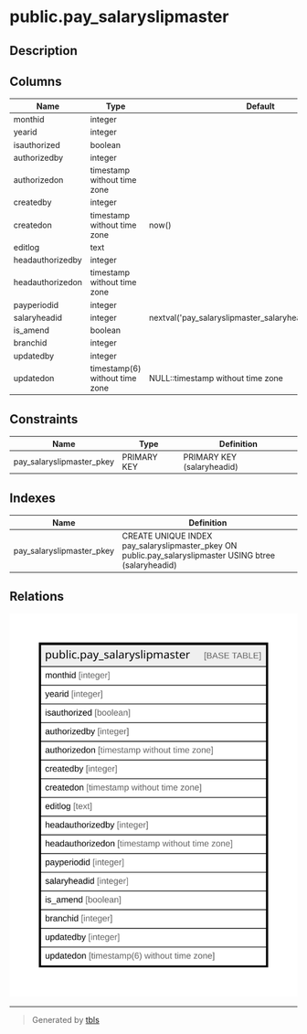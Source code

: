 # public.pay_salaryslipmaster

## Description

## Columns

| Name | Type | Default | Nullable | Children | Parents | Comment |
| ---- | ---- | ------- | -------- | -------- | ------- | ------- |
| monthid | integer |  | false |  |  |  |
| yearid | integer |  | true |  |  |  |
| isauthorized | boolean |  | true |  |  |  |
| authorizedby | integer |  | true |  |  |  |
| authorizedon | timestamp without time zone |  | true |  |  |  |
| createdby | integer |  | true |  |  |  |
| createdon | timestamp without time zone | now() | true |  |  |  |
| editlog | text |  | true |  |  |  |
| headauthorizedby | integer |  | true |  |  |  |
| headauthorizedon | timestamp without time zone |  | true |  |  |  |
| payperiodid | integer |  | true |  |  |  |
| salaryheadid | integer | nextval('pay_salaryslipmaster_salaryheadid_seq'::regclass) | false |  |  |  |
| is_amend | boolean |  | true |  |  |  |
| branchid | integer |  | true |  |  |  |
| updatedby | integer |  | true |  |  |  |
| updatedon | timestamp(6) without time zone | NULL::timestamp without time zone | true |  |  |  |

## Constraints

| Name | Type | Definition |
| ---- | ---- | ---------- |
| pay_salaryslipmaster_pkey | PRIMARY KEY | PRIMARY KEY (salaryheadid) |

## Indexes

| Name | Definition |
| ---- | ---------- |
| pay_salaryslipmaster_pkey | CREATE UNIQUE INDEX pay_salaryslipmaster_pkey ON public.pay_salaryslipmaster USING btree (salaryheadid) |

## Relations

![er](public.pay_salaryslipmaster.svg)

---

> Generated by [tbls](https://github.com/k1LoW/tbls)

